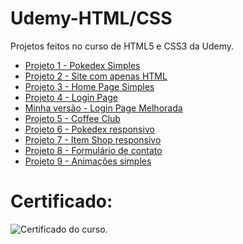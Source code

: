# Udemy-HTML/CSS
 Projetos feitos no curso de HTML5 e CSS3 da Udemy.

<ul>
<li><a href="https://esteroliveira04.github.io/Udemy-HTML-CSS/projeto1/index.html">Projeto 1 - Pokedex Simples</a></li>

<li><a href="https://esteroliveira04.github.io/Udemy-HTML-CSS/projeto2/index.html">Projeto 2 - Site com apenas HTML</a></li>


<li><a href="https://esteroliveira04.github.io/Udemy-HTML-CSS/projeto3/index.html">Projeto 3 - Home Page Simples</a></li>

<li><a href="https://esteroliveira04.github.io/Udemy-HTML-CSS/projeto4/index.html"> Projeto 4 - Login Page</a></li>

<li><a href="https://esteroliveira04.github.io/Udemy-HTML-CSS/projeto4/login2.html">Minha versão - Login Page Melhorada</a></li>

<li><a href="https://esteroliveira04.github.io/Udemy-HTML-CSS/projeto5/index.html">Projeto 5 - Coffee Club</a></li>

<li><a href="https://esteroliveira04.github.io/Udemy-HTML-CSS/projeto6/index.html">Projeto 6 - Pokedex responsivo</a></li>

<li><a href="https://esteroliveira04.github.io/Udemy-HTML-CSS/projeto7/index.html">Projeto 7 - Item Shop responsivo</a></li>

<li><a href="https://esteroliveira04.github.io/Udemy-HTML-CSS/projeto8/index.html">Projeto 8 - Formulário de contato</a></li>

<li><a href="https://esteroliveira04.github.io/Udemy-HTML-CSS/projeto9/index.html"> Projeto 9 - Animações simples</a></li>
</ul>

<h1>Certificado:</h1>

![Certificado do curso.](https://udemy-certificate.s3.amazonaws.com/image/UC-daa10c19-afef-4d37-985b-6fca82ce909f.jpg)